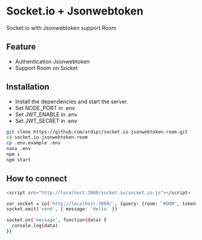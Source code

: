 # Socket.io + Jsonwebtoken
Socket.io with Jsonwebtoken support Room

## Feature
- Authentication Jsonwebtoken
- Support Room on Socket

## Installation
- Install the dependencies and start the server.
- Set NODE_PORT in .env
- Set JWT_ENABLE in .env
- Set JWT_SECRET in .env

```sh
git clone https://github.com/ardipc/socket.io-jsonwebtoken-room.git
cd socket.io-jsonwebtoken-room
cp .env.example .env
nano .env
npm i
npm start
```

## How to connect
```sh
<script src="http://localhost:3000/socket.io/socket.io.js"></script>
```

```sh
var socket = io('http://localhost:3000/', {query: {room: 'ROOM', token: 'TOKEN'} })
socket.emit('send', { message: 'Hello' })

socket.on('message', function(data) {
  console.log(data)
})
```
